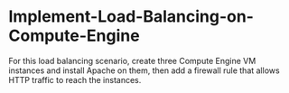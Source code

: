# Implement-Load-Balancing-on-Compute-Engine
For this load balancing scenario, create three Compute Engine VM instances and install Apache on them, then add a firewall rule that allows HTTP traffic to reach the instances.
